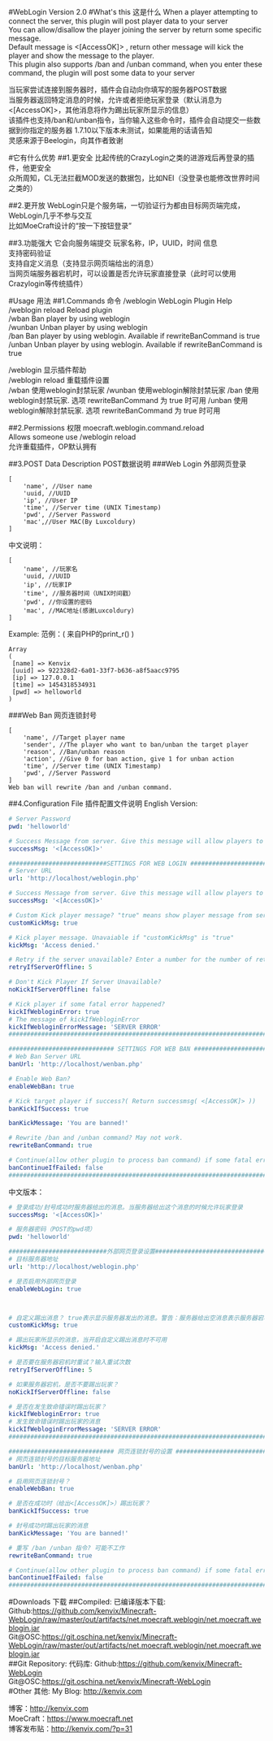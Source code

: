 #WebLogin
Version 2.0
#What's this 这是什么
When a player attempting to connect the server, this plugin will post player data to your server    
You can allow/disallow the player joining the server by return some specific message.    
Default message is <[AccessOK]> , return other message will kick the player and show the message to the player.    
This plugin also supports /ban and /unban command, when you enter these command, the plugin will post some data to your server    

当玩家尝试连接到服务器时，插件会自动向你填写的服务器POST数据    
当服务器返回特定消息的时候，允许或者拒绝玩家登录（默认消息为<[AccessOK]>，其他消息将作为踢出玩家所显示的信息）   
该插件也支持/ban和/unban指令，当你输入这些命令时，插件会自动提交一些数据到你指定的服务器
1.7.10以下版本未测试，如果能用的话请告知     
灵感来源于Beelogin，向其作者致谢         

#它有什么优势
##1.更安全
比起传统的CrazyLogin之类的进游戏后再登录的插件，他更安全     
众所周知，CL无法拦截MOD发送的数据包，比如NEI（没登录也能修改世界时间之类的）

##2.更开放
WebLogin只是个服务端，一切验证行为都由目标网页端完成，WebLogin几乎不参与交互      
比如MoeCraft设计的“按一下按钮登录”

##3.功能强大
它会向服务端提交 玩家名称，IP，UUID，时间 信息        
支持密码验证        
支持自定义消息（支持显示网页端给出的消息）                    
当网页端服务器宕机时，可以设置是否允许玩家直接登录（此时可以使用Crazylogin等传统插件）     

#Usage 用法
##1.Commands 命令
/weblogin WebLogin Plugin Help    
/weblogin reload Reload plugin    
/wban Ban player by using weblogin    
/wunban Unban player by using weblogin    
/ban Ban player by using weblogin. Available if rewriteBanCommand is true    
/unban Unban player by using weblogin. Available if rewriteBanCommand is true    
           
/weblogin 显示插件帮助  
/weblogin reload 重载插件设置       
/wban 使用weblogin封禁玩家
/wunban 使用weblogin解除封禁玩家
/ban 使用weblogin封禁玩家. 选项 rewriteBanCommand 为 true 时可用
/unban 使用weblogin解除封禁玩家. 选项 rewriteBanCommand 为 true 时可用

##2.Permissions 权限
moecraft.weblogin.command.reload      
Allows someone use /weblogin reload    
允许重载插件，OP默认拥有         

##3.POST Data Description POST数据说明
###Web Login 外部网页登录
```text
[
    'name', //User name
    'uuid, //UUID
    'ip', //User IP
    'time', //Server time (UNIX Timestamp)
    'pwd', //Server Password
    'mac',//User MAC(By Luxcoldury)
]
```
中文说明：
```text
[
    'name', //玩家名
    'uuid, //UUID
    'ip', //玩家IP
    'time', //服务器时间（UNIX时间戳）
    'pwd', //你设置的密码
    'mac', //MAC地址(感谢Luxcoldury)
]
```
Example:
范例：( 来自PHP的print_r() )
```text
Array
(
 [name] => Kenvix
 [uuid] => 922328d2-6a01-33f7-b636-a8f5aacc9795
 [ip] => 127.0.0.1
 [time] => 1454318534931
 [pwd] => helloworld
)
```
###Web Ban 网页连锁封号
```text
[
    'name', //Target player name
    'sender', //The player who want to ban/unban the target player
    'reason', //Ban/unban reason
    'action', //Give 0 for ban action, give 1 for unban action
    'time', //Server time (UNIX Timestamp)
    'pwd', //Server Password
]
Web ban will rewrite /ban and /unban command.
```
##4.Configuration File 插件配置文件说明
English Version:
```yaml
# Server Password
pwd: 'helloworld'

# Success Message from server. Give this message will allow players to log in.
successMsg: '<[AccessOK]>'

###########################SETTINGS FOR WEB LOGIN #####################################
# Server URL
url: 'http://localhost/weblogin.php'

# Success Message from server. Give this message will allow players to log in
successMsg: '<[AccessOK]>'

# Custom Kick player message? "true" means show player message from server.WARNING: RETURN EMPTY MESSAGE MEANS CONNECT FAILED!!!
customKickMsg: true

# Kick player message. Unavaiable if "customKickMsg" is "true"
kickMsg: 'Access denied.'

# Retry if the server unavailable? Enter a number for the number of retries
retryIfServerOffline: 5

# Don't Kick Player If Server Unavailable?
noKickIfServerOffline: false

# Kick player if some fatal error happened?
kickIfWebloginError: true
# The message of kickIfWebloginError
kickIfWebloginErrorMessage: 'SERVER ERROR'
########################################################################################

############################# SETTINGS FOR WEB BAN #####################################
# Web Ban Server URL
banUrl: 'http://localhost/wenban.php'

# Enable Web Ban?
enableWebBan: true

# Kick target player if success?( Return successmsg( <[AccessOK]> ))
banKickIfSuccess: true

banKickMessage: 'You are banned!'

# Rewrite /ban and /unban command? May not work.
rewriteBanCommand: true

# Continue(allow other plugin to process ban command) if some fatal error happened? Unavaiable if "rewriteBanCommand" is "false"
banContinueIfFailed: false
########################################################################################
```
中文版本：
```yaml
# 登录成功/封号成功时服务器给出的消息。当服务器给出这个消息的时候允许玩家登录
successMsg: '<[AccessOK]>'

# 服务器密码（POST的pwd项）
pwd: 'helloworld'

###########################外部网页登录设置#####################################
# 目标服务器地址
url: 'http://localhost/weblogin.php'

# 是否启用外部网页登录
enableWebLogin: true



# 自定义踢出消息？ true表示显示服务器发出的消息。警告：服务器给出空消息表示服务器宕机！
customKickMsg: true

# 踢出玩家所显示的消息，当开启自定义踢出消息时不可用
kickMsg: 'Access denied.'

# 是否要在服务器宕机时重试？输入重试次数
retryIfServerOffline: 5

# 如果服务器宕机，是否不要踢出玩家？
noKickIfServerOffline: false

# 是否在发生致命错误时踢出玩家？
kickIfWebloginError: true
# 发生致命错误时踢出玩家的消息
kickIfWebloginErrorMessage: 'SERVER ERROR'
########################################################################################

############################# 网页连锁封号的设置 #####################################
# 网页连锁封号的目标服务器地址
banUrl: 'http://localhost/wenban.php'

# 启用网页连锁封号？
enableWebBan: true

# 是否在成功时（给出<[AccessOK]>）踢出玩家？
banKickIfSuccess: true

# 封号成功时踢出玩家的消息
banKickMessage: 'You are banned!'

# 重写 /ban /unban 指令? 可能不工作
rewriteBanCommand: true

# Continue(allow other plugin to process ban command) if some fatal error happened? Unavaiable if "rewriteBanCommand" is "false"
banContinueIfFailed: false
########################################################################################
```
#Downloads 下载
##Compiled: 已编译版本下载:
Github:https://github.com/kenvix/Minecraft-WebLogin/raw/master/out/artifacts/net.moecraft.weblogin/net.moecraft.weblogin.jar        
Git@OSC:https://git.oschina.net/kenvix/Minecraft-WebLogin/raw/master/out/artifacts/net.moecraft.weblogin/net.moecraft.weblogin.jar    
##Git Repository: 代码库:
Github:https://github.com/kenvix/Minecraft-WebLogin       
Git@OSC:https://git.oschina.net/kenvix/Minecraft-WebLogin          
#Other 其他:
My Blog: http://kenvix.com           

博客：http://kenvix.com           
MoeCraft：https://www.moecraft.net         
博客发布贴：http://kenvix.com/?p=31